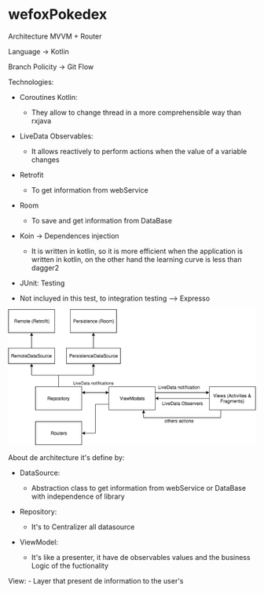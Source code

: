 # wefoxPokedex

Architecture MVVM + Router

Language -> Kotlin

Branch Policity -> Git Flow

Technologies:

- Coroutines Kotlin:
    - They allow to change thread in a more comprehensible way than rxjava

- LiveData Observables:
    - It allows reactively to perform actions when the value of a variable changes

- Retrofit
  - To get information from webService

- Room
  - To save and get information from DataBase

- Koin -> Dependences injection
    - It is written in kotlin, so it is more efficient when the application is written in kotlin, on the other hand the learning curve is less than dagger2

- JUnit: Testing
- Not incluyed in this test, to integration testing --> Expresso

![alt text](https://github.com/Rau00/wefoxPokedex/blob/master/architectureMVVM%2BRouter.png)

About de architecture it's define by:
 - DataSource:
    - Abstraction class to get information from webService or DataBase with independence of library
    
 - Repository:
    - It's to Centralizer all datasource
    
 - ViewModel:
    - It's like a presenter, it have de observables values and the business Logic of the fuctionality
    
 View:
    - Layer that present de information to the user's

